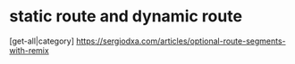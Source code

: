 
# static route and dynamic route

[get-all|category] https://sergiodxa.com/articles/optional-route-segments-with-remix

